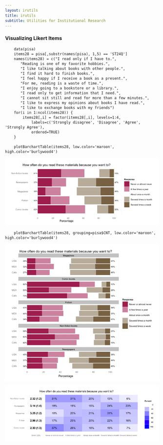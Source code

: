 ```yaml
---
layout: irutils
title: irutils
subtitle: Utilities for Institutional Research
---
```


### Visualizing Likert Items

		data(pisa)
		items28 = pisa[,substr(names(pisa), 1,5) == 'ST24Q']
		names(items28) = c("I read only if I have to.",
		   "Reading is one of my favorite hobbies.",
		   "I like talking about books with other people.",
		   "I find it hard to finish books.",
		   "I feel happy if I receive a book as a present.",
		   "For me, reading is a waste of time.",
		   "I enjoy going to a bookstore or a library.",
		   "I read only to get information that I need.",
		   "I cannot sit still and read for more than a few minutes.",
		   "I like to express my opinions about books I have read.",
		   "I like to exchange books with my friends")
		for(i in 1:ncol(items28)) {
			items28[,i] = factor(items28[,i], levels=1:4, 
				labels=c('Strongly disagree', 'Disagree', 'Agree', 'Strongly Agree'),
				ordered=TRUE)
		}

		plotBarchartTable(items28, low.color='maroon', high.color='burlywood4')

![Likert Bar Chart](PISA29BarchartTable.png)

		plotBarchartTable(items28, grouping=pisa$CNT, low.color='maroon', high.color='burlywood4')

![Likert Bar Chart Grouped by Country](PISA29BarchartTable2.png)


![Likert Heat Map](PISA29HeatmapTable.png)

